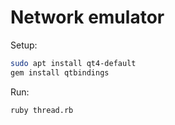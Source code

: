 # Network emulator

Setup:
```bash
sudo apt install qt4-default
gem install qtbindings 
```
Run:
```bash
ruby thread.rb
```
